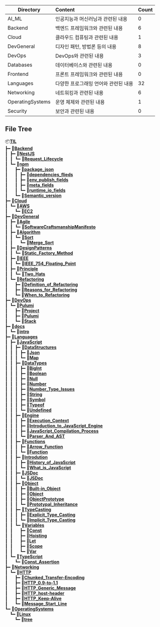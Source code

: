 | Directory         | Content                              | Count                        |
| ----------------- | :----------------------------------- | ---------------------------- |
| AI_ML             | 인공지능과 머신러닝과 관련된 내용       | 0    |
| Backend           | 백엔드 프레임워크와 관련된 내용         | 6  |
| Cloud             | 클라우드 컴퓨팅과 관련된 내용           | 1    |
| DevGeneral        | 디자인 패턴, 방법론 등의 내용          | 8|
| DevOps            | DevOps와 관련된 내용                  | 3   |
| Databases         | 데이터베이스와 관련된 내용             | 0|
| Frontend          | 프론트 프레임워크와 관련된 내용        | 0 |
| Languages         | 다양한 프로그래밍 언어와 관련된 내용    | 32|
| Networking        | 네트워킹과 관련된 내용                 | 6|
| OperatingSystems  | 운영 체제와 관련된 내용                | 1|
| Security          | 보안과 관련된 내용                    | 0|

## File Tree

📦[**TIL**](./)</br>
┣━&nbsp;📂[**Backend**](./Backend)</br>
┃&nbsp;&nbsp;┣━&nbsp;📂[**NestJS**](./Backend/NestJS)</br>
┃&nbsp;&nbsp;┃&nbsp;&nbsp;┗━&nbsp;📄[**Request_Lifecycle**](./Backend/NestJS/Request_Lifecycle.md)</br>
┃&nbsp;&nbsp;┗━&nbsp;📂[**npm**](./Backend/npm)</br>
┃&nbsp;&nbsp;&nbsp;&nbsp;&nbsp;&nbsp;┣━&nbsp;📂[**package_json**](./Backend/npm/package_json)</br>
┃&nbsp;&nbsp;&nbsp;&nbsp;&nbsp;&nbsp;┃&nbsp;&nbsp;┣━&nbsp;📄[**dependencies_flieds**](./Backend/npm/package_json/dependencies_flieds.md)</br>
┃&nbsp;&nbsp;&nbsp;&nbsp;&nbsp;&nbsp;┃&nbsp;&nbsp;┣━&nbsp;📄[**env_publish_fields**](./Backend/npm/package_json/env_publish_fields.md)</br>
┃&nbsp;&nbsp;&nbsp;&nbsp;&nbsp;&nbsp;┃&nbsp;&nbsp;┣━&nbsp;📄[**meta_fields**](./Backend/npm/package_json/meta_fields.md)</br>
┃&nbsp;&nbsp;&nbsp;&nbsp;&nbsp;&nbsp;┃&nbsp;&nbsp;┗━&nbsp;📄[**runtime_io_fields**](./Backend/npm/package_json/runtime_io_fields.md)</br>
┃&nbsp;&nbsp;&nbsp;&nbsp;&nbsp;&nbsp;┗━&nbsp;📄[**Semantic_version**](./Backend/npm/Semantic_version.md)</br>
┣━&nbsp;📂[**Cloud**](./Cloud)</br>
┃&nbsp;&nbsp;┗━&nbsp;📂[**AWS**](./Cloud/AWS)</br>
┃&nbsp;&nbsp;&nbsp;&nbsp;&nbsp;&nbsp;┗━&nbsp;📄[**EC2**](./Cloud/AWS/EC2.md)</br>
┣━&nbsp;📂[**DevGeneral**](./DevGeneral)</br>
┃&nbsp;&nbsp;┣━&nbsp;📂[**Agile**](./DevGeneral/Agile)</br>
┃&nbsp;&nbsp;┃&nbsp;&nbsp;┗━&nbsp;📄[**SoftwareCraftsmanshipManifesto**](./DevGeneral/Agile/SoftwareCraftsmanshipManifesto.md)</br>
┃&nbsp;&nbsp;┣━&nbsp;📂[**Algorithm**](./DevGeneral/Algorithm)</br>
┃&nbsp;&nbsp;┃&nbsp;&nbsp;┗━&nbsp;📂[**Sort**](./DevGeneral/Algorithm/Sort)</br>
┃&nbsp;&nbsp;┃&nbsp;&nbsp;&nbsp;&nbsp;&nbsp;&nbsp;┗━&nbsp;📄[**Merge_Sort**](./DevGeneral/Algorithm/Sort/Merge_Sort.md)</br>
┃&nbsp;&nbsp;┣━&nbsp;📂[**DesignPatterns**](./DevGeneral/DesignPatterns)</br>
┃&nbsp;&nbsp;┃&nbsp;&nbsp;┗━&nbsp;📄[**Static_Factory_Method**](./DevGeneral/DesignPatterns/Static_Factory_Method.md)</br>
┃&nbsp;&nbsp;┣━&nbsp;📂[**IEEE**](./DevGeneral/IEEE)</br>
┃&nbsp;&nbsp;┃&nbsp;&nbsp;┗━&nbsp;📄[**IEEE_754_Floating_Point**](./DevGeneral/IEEE/IEEE_754_Floating_Point.md)</br>
┃&nbsp;&nbsp;┣━&nbsp;📂[**Principle**](./DevGeneral/Principle)</br>
┃&nbsp;&nbsp;┃&nbsp;&nbsp;┗━&nbsp;📄[**Two_Hats**](./DevGeneral/Principle/Two_Hats.md)</br>
┃&nbsp;&nbsp;┗━&nbsp;📂[**Refactoring**](./DevGeneral/Refactoring)</br>
┃&nbsp;&nbsp;&nbsp;&nbsp;&nbsp;&nbsp;┣━&nbsp;📄[**Definition_of_Refactoring**](./DevGeneral/Refactoring/Definition_of_Refactoring.md)</br>
┃&nbsp;&nbsp;&nbsp;&nbsp;&nbsp;&nbsp;┣━&nbsp;📄[**Reasons_for_Refactoring**](./DevGeneral/Refactoring/Reasons_for_Refactoring.md)</br>
┃&nbsp;&nbsp;&nbsp;&nbsp;&nbsp;&nbsp;┗━&nbsp;📄[**When_to_Refactoring**](./DevGeneral/Refactoring/When_to_Refactoring.md)</br>
┣━&nbsp;📂[**DevOps**](./DevOps)</br>
┃&nbsp;&nbsp;┗━&nbsp;📂[**Pulumi**](./DevOps/Pulumi)</br>
┃&nbsp;&nbsp;&nbsp;&nbsp;&nbsp;&nbsp;┣━&nbsp;📄[**Project**](./DevOps/Pulumi/Project.md)</br>
┃&nbsp;&nbsp;&nbsp;&nbsp;&nbsp;&nbsp;┣━&nbsp;📄[**Pulumi**](./DevOps/Pulumi/Pulumi.md)</br>
┃&nbsp;&nbsp;&nbsp;&nbsp;&nbsp;&nbsp;┗━&nbsp;📄[**Stack**](./DevOps/Pulumi/Stack.md)</br>
┣━&nbsp;📂[**docs**](./docs)</br>
┃&nbsp;&nbsp;┗━&nbsp;📄[**intro**](./docs/intro.md)</br>
┣━&nbsp;📂[**Languages**](./Languages)</br>
┃&nbsp;&nbsp;┣━&nbsp;📂[**JavaScript**](./Languages/JavaScript)</br>
┃&nbsp;&nbsp;┃&nbsp;&nbsp;┣━&nbsp;📂[**DataStructures**](./Languages/JavaScript/DataStructures)</br>
┃&nbsp;&nbsp;┃&nbsp;&nbsp;┃&nbsp;&nbsp;┣━&nbsp;📄[**Json**](./Languages/JavaScript/DataStructures/Json.md)</br>
┃&nbsp;&nbsp;┃&nbsp;&nbsp;┃&nbsp;&nbsp;┗━&nbsp;📄[**Map**](./Languages/JavaScript/DataStructures/Map.md)</br>
┃&nbsp;&nbsp;┃&nbsp;&nbsp;┣━&nbsp;📂[**DataTypes**](./Languages/JavaScript/DataTypes)</br>
┃&nbsp;&nbsp;┃&nbsp;&nbsp;┃&nbsp;&nbsp;┣━&nbsp;📄[**BigInt**](./Languages/JavaScript/DataTypes/BigInt.md)</br>
┃&nbsp;&nbsp;┃&nbsp;&nbsp;┃&nbsp;&nbsp;┣━&nbsp;📄[**Boolean**](./Languages/JavaScript/DataTypes/Boolean.md)</br>
┃&nbsp;&nbsp;┃&nbsp;&nbsp;┃&nbsp;&nbsp;┣━&nbsp;📄[**Null**](./Languages/JavaScript/DataTypes/Null.md)</br>
┃&nbsp;&nbsp;┃&nbsp;&nbsp;┃&nbsp;&nbsp;┣━&nbsp;📄[**Number**](./Languages/JavaScript/DataTypes/Number.md)</br>
┃&nbsp;&nbsp;┃&nbsp;&nbsp;┃&nbsp;&nbsp;┣━&nbsp;📄[**Number_Type_Issues**](./Languages/JavaScript/DataTypes/Number_Type_Issues.md)</br>
┃&nbsp;&nbsp;┃&nbsp;&nbsp;┃&nbsp;&nbsp;┣━&nbsp;📄[**String**](./Languages/JavaScript/DataTypes/String.md)</br>
┃&nbsp;&nbsp;┃&nbsp;&nbsp;┃&nbsp;&nbsp;┣━&nbsp;📄[**Symbol**](./Languages/JavaScript/DataTypes/Symbol.md)</br>
┃&nbsp;&nbsp;┃&nbsp;&nbsp;┃&nbsp;&nbsp;┣━&nbsp;📄[**Typeof**](./Languages/JavaScript/DataTypes/Typeof.md)</br>
┃&nbsp;&nbsp;┃&nbsp;&nbsp;┃&nbsp;&nbsp;┗━&nbsp;📄[**Undefined**](./Languages/JavaScript/DataTypes/Undefined.md)</br>
┃&nbsp;&nbsp;┃&nbsp;&nbsp;┣━&nbsp;📂[**Engine**](./Languages/JavaScript/Engine)</br>
┃&nbsp;&nbsp;┃&nbsp;&nbsp;┃&nbsp;&nbsp;┣━&nbsp;📄[**Execution_Context**](./Languages/JavaScript/Engine/Execution_Context.md)</br>
┃&nbsp;&nbsp;┃&nbsp;&nbsp;┃&nbsp;&nbsp;┣━&nbsp;📄[**Introduction_to_JavaScript_Engine**](./Languages/JavaScript/Engine/Introduction_to_JavaScript_Engine.md)</br>
┃&nbsp;&nbsp;┃&nbsp;&nbsp;┃&nbsp;&nbsp;┣━&nbsp;📄[**JavaScript_Compilation_Process**](./Languages/JavaScript/Engine/JavaScript_Compilation_Process.md)</br>
┃&nbsp;&nbsp;┃&nbsp;&nbsp;┃&nbsp;&nbsp;┗━&nbsp;📄[**Parser_And_AST**](./Languages/JavaScript/Engine/Parser_And_AST.md)</br>
┃&nbsp;&nbsp;┃&nbsp;&nbsp;┣━&nbsp;📂[**Functions**](./Languages/JavaScript/Functions)</br>
┃&nbsp;&nbsp;┃&nbsp;&nbsp;┃&nbsp;&nbsp;┣━&nbsp;📄[**Arrow_Function**](./Languages/JavaScript/Functions/Arrow_Function.md)</br>
┃&nbsp;&nbsp;┃&nbsp;&nbsp;┃&nbsp;&nbsp;┗━&nbsp;📄[**Function**](./Languages/JavaScript/Functions/Function.md)</br>
┃&nbsp;&nbsp;┃&nbsp;&nbsp;┣━&nbsp;📂[**Introdution**](./Languages/JavaScript/Introdution)</br>
┃&nbsp;&nbsp;┃&nbsp;&nbsp;┃&nbsp;&nbsp;┣━&nbsp;📄[**History_of_JavaScript**](./Languages/JavaScript/Introdution/History_of_JavaScript.md)</br>
┃&nbsp;&nbsp;┃&nbsp;&nbsp;┃&nbsp;&nbsp;┗━&nbsp;📄[**What_is_JavaScript**](./Languages/JavaScript/Introdution/What_is_JavaScript.md)</br>
┃&nbsp;&nbsp;┃&nbsp;&nbsp;┣━&nbsp;📂[**JSDoc**](./Languages/JavaScript/JSDoc)</br>
┃&nbsp;&nbsp;┃&nbsp;&nbsp;┃&nbsp;&nbsp;┗━&nbsp;📄[**JSDoc**](./Languages/JavaScript/JSDoc/JSDoc.md)</br>
┃&nbsp;&nbsp;┃&nbsp;&nbsp;┣━&nbsp;📂[**Object**](./Languages/JavaScript/Object)</br>
┃&nbsp;&nbsp;┃&nbsp;&nbsp;┃&nbsp;&nbsp;┣━&nbsp;📄[**Built-in_Object**](./Languages/JavaScript/Object/Built-in_Object.md)</br>
┃&nbsp;&nbsp;┃&nbsp;&nbsp;┃&nbsp;&nbsp;┣━&nbsp;📄[**Object**](./Languages/JavaScript/Object/Object.md)</br>
┃&nbsp;&nbsp;┃&nbsp;&nbsp;┃&nbsp;&nbsp;┣━&nbsp;📄[**ObjectPrototype**](./Languages/JavaScript/Object/ObjectPrototype.md)</br>
┃&nbsp;&nbsp;┃&nbsp;&nbsp;┃&nbsp;&nbsp;┗━&nbsp;📄[**Prototypal_Inheritance**](./Languages/JavaScript/Object/Prototypal_Inheritance.md)</br>
┃&nbsp;&nbsp;┃&nbsp;&nbsp;┣━&nbsp;📂[**TypeCasting**](./Languages/JavaScript/TypeCasting)</br>
┃&nbsp;&nbsp;┃&nbsp;&nbsp;┃&nbsp;&nbsp;┣━&nbsp;📄[**Explicit_Type_Casting**](./Languages/JavaScript/TypeCasting/Explicit_Type_Casting.md)</br>
┃&nbsp;&nbsp;┃&nbsp;&nbsp;┃&nbsp;&nbsp;┗━&nbsp;📄[**Implicit_Type_Casting**](./Languages/JavaScript/TypeCasting/Implicit_Type_Casting.md)</br>
┃&nbsp;&nbsp;┃&nbsp;&nbsp;┗━&nbsp;📂[**Variables**](./Languages/JavaScript/Variables)</br>
┃&nbsp;&nbsp;┃&nbsp;&nbsp;&nbsp;&nbsp;&nbsp;&nbsp;┣━&nbsp;📄[**Const**](./Languages/JavaScript/Variables/Const.md)</br>
┃&nbsp;&nbsp;┃&nbsp;&nbsp;&nbsp;&nbsp;&nbsp;&nbsp;┣━&nbsp;📄[**Hoisting**](./Languages/JavaScript/Variables/Hoisting.md)</br>
┃&nbsp;&nbsp;┃&nbsp;&nbsp;&nbsp;&nbsp;&nbsp;&nbsp;┣━&nbsp;📄[**Let**](./Languages/JavaScript/Variables/Let.md)</br>
┃&nbsp;&nbsp;┃&nbsp;&nbsp;&nbsp;&nbsp;&nbsp;&nbsp;┣━&nbsp;📄[**Scope**](./Languages/JavaScript/Variables/Scope.md)</br>
┃&nbsp;&nbsp;┃&nbsp;&nbsp;&nbsp;&nbsp;&nbsp;&nbsp;┗━&nbsp;📄[**Var**](./Languages/JavaScript/Variables/Var.md)</br>
┃&nbsp;&nbsp;┗━&nbsp;📂[**TypeScript**](./Languages/TypeScript)</br>
┃&nbsp;&nbsp;&nbsp;&nbsp;&nbsp;&nbsp;┗━&nbsp;📄[**Const_Assertion**](./Languages/TypeScript/Const_Assertion.md)</br>
┣━&nbsp;📂[**Networking**](./Networking)</br>
┃&nbsp;&nbsp;┗━&nbsp;📂[**HTTP**](./Networking/HTTP)</br>
┃&nbsp;&nbsp;&nbsp;&nbsp;&nbsp;&nbsp;┣━&nbsp;📄[**Chunked_Transfer-Encoding**](./Networking/HTTP/Chunked_Transfer-Encoding.md)</br>
┃&nbsp;&nbsp;&nbsp;&nbsp;&nbsp;&nbsp;┣━&nbsp;📄[**HTTP_0.9-to-1.1**](./Networking/HTTP/HTTP_0.9-to-1.1.md)</br>
┃&nbsp;&nbsp;&nbsp;&nbsp;&nbsp;&nbsp;┣━&nbsp;📄[**HTTP_Generic_Message**](./Networking/HTTP/HTTP_Generic_Message.md)</br>
┃&nbsp;&nbsp;&nbsp;&nbsp;&nbsp;&nbsp;┣━&nbsp;📄[**HTTP_host-header**](./Networking/HTTP/HTTP_host-header.md)</br>
┃&nbsp;&nbsp;&nbsp;&nbsp;&nbsp;&nbsp;┣━&nbsp;📄[**HTTP_Keep-Alive**](./Networking/HTTP/HTTP_Keep-Alive.md)</br>
┃&nbsp;&nbsp;&nbsp;&nbsp;&nbsp;&nbsp;┗━&nbsp;📄[**Message_Start_Line**](./Networking/HTTP/Message_Start_Line.md)</br>
┗━&nbsp;📂[**OperatingSystems**](./OperatingSystems)</br>
&nbsp;&nbsp;&nbsp;&nbsp;┗━&nbsp;📂[**Linux**](./OperatingSystems/Linux)</br>
&nbsp;&nbsp;&nbsp;&nbsp;&nbsp;&nbsp;&nbsp;&nbsp;┗━&nbsp;📄[**tree**](./OperatingSystems/Linux/tree.md)</br>
